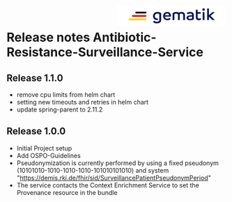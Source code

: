 <img align="right" width="250" height="47" src="media/Gematik_Logo_Flag.png"/> <br/> 
 
# Release notes Antibiotic-Resistance-Surveillance-Service

## Release 1.1.0
- remove cpu limits from helm chart
- setting new timeouts and retries in helm chart
- update spring-parent to 2.11.2

## Release 1.0.0
- Initial Project setup
- Add OSPO-Guidelines 
- Pseudonymization is currently performed by using a fixed pseudonym (10101010-1010-1010-1010-101010101010) and system "https://demis.rki.de/fhir/sid/SurveillancePatientPseudonymPeriod"
- The service contacts the Context Enrichment Service to set the Provenance resource in the bundle